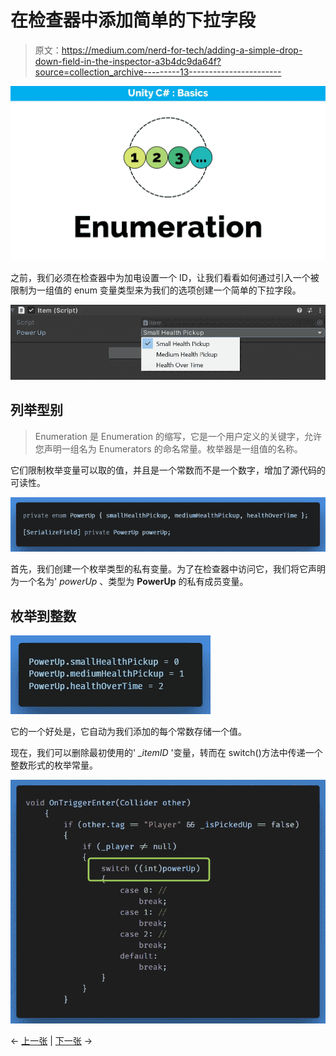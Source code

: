# 在检查器中添加简单的下拉字段

> 原文：<https://medium.com/nerd-for-tech/adding-a-simple-drop-down-field-in-the-inspector-a3b4dc9da64f?source=collection_archive---------13----------------------->

![](img/e298798d2fa30b305b7f33d7af06044a.png)

之前，我们必须在检查器中为加电设置一个 ID，让我们看看如何通过引入一个被限制为一组值的 enum 变量类型来为我们的选项创建一个简单的下拉字段。

![](img/8c585bb98174b75ff1d8a94e282a0e5b.png)

## 列举型别

> Enumeration 是 Enumeration 的缩写，它是一个用户定义的关键字，允许您声明一组名为 Enumerators 的命名常量。枚举器是一组值的名称。

它们限制枚举变量可以取的值，并且是一个常数而不是一个数字，增加了源代码的可读性。

![](img/e4839f92cc9304e2e53fa3c9e686f62a.png)

首先，我们创建一个枚举类型的私有变量。为了在检查器中访问它，我们将它声明为一个名为' *powerUp* 、类型为 **PowerUp** 的私有成员变量。

## **枚举到整数**

![](img/255952b2b486e440d155487ff21dce64.png)

它的一个好处是，它自动为我们添加的每个常数存储一个值。

现在，我们可以删除最初使用的' *_itemID* '变量，转而在 switch()方法中传递一个整数形式的枚举常量。

![](img/a8798217b8d60b85126b3e793d752c6e.png)

← [上一张](/nerd-for-tech/switch-statements-to-the-rescue-945c1f491736) | [下一张](https://gert-coppens.medium.com/using-a-boolean-logical-operator-20c8ea225b05) →